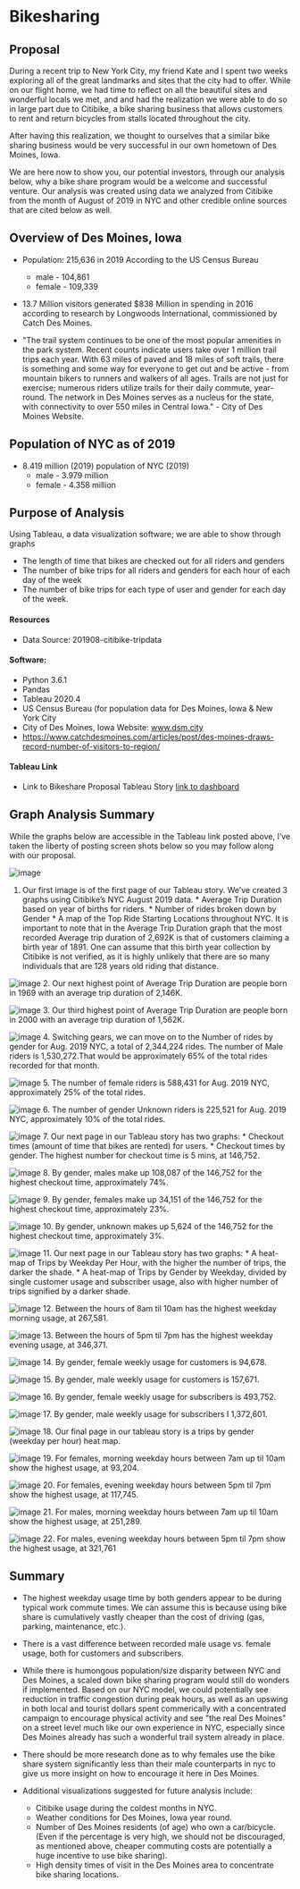 # Bikesharing

## Proposal 

During a recent trip to New York City, my friend Kate and I spent two weeks exploring all of the great landmarks and sites that the city had to offer. While on our flight home, we had time to reflect on all the beautiful sites and wonderful locals we met, and and had the realization we were able to do so in large part due to Citibike, a bike sharing business that allows customers to rent and return bicycles from stalls located throughout the city. 

After having this realization, we thought to ourselves that a similar bike sharing business would be very successful in our own hometown of Des Moines, Iowa. 

We are here now to show you, our potential investors, through our analysis below, why a bike share program would be a welcome and successful venture. Our analysis was created using data we analyzed from Citibike from the month of August of 2019 in NYC and other credible online sources that are cited below as well.    

## Overview of Des Moines, Iowa

* Population: 215,636 in 2019 According to the US Census Bureau 
	* male - 104,861 
	* female - 109,339
	
* 13.7 Million visitors generated $838 Million in spending in 2016 according to research by Longwoods International, commissioned   by Catch Des Moines. 

* "The trail system continues to be one of the most popular amenities in the park system. Recent counts indicate users take over 1   million trail trips each year. With 63 miles of paved and 18 miles of soft trails, there is something and some way for everyone   to get out and be active - from mountain bikers to runners and walkers of all ages. Trails are not just for exercise; numerous     riders utilize trails for their daily commute, year-round. The network in Des Moines serves as a nucleus for the state, with connectivity to over 550 miles in Central Iowa." - City of Des Moines Website.


## Population of NYC as of 2019

* 8.419 million (2019) population of NYC (2019) 
	* male - 3.979 million 
	* female - 4.358 million
	
## Purpose of Analysis

Using Tableau, a data visualization software; we are able to show through graphs 

* The length of time that bikes are checked out for all riders and genders
* The number of bike trips for all riders and genders for each hour of each day of the week
* The number of bike trips for each type of user and gender for each day of the week.


#### Resources

* Data Source: 201908-citibike-tripdata

#### Software:

* Python 3.6.1
* Pandas
* Tableau 2020.4
* US Census Bureau (for population data for Des Moines, Iowa & New York City 
* City of Des Moines, Iowa Website: www.dsm.city 
* https://www.catchdesmoines.com/articles/post/des-moines-draws-record-number-of-visitors-to-region/

####  Tableau Link

* Link to Bikeshare Proposal Tableau Story 
[link to dashboard](https://public.tableau.com/views/bikesharing_16143913170200/BIKESHAREPROPOSAL?:language=en&:display_count=y&publish=yes&:origin=viz_share_link)

## Graph Analysis Summary


While the graphs below are accessible in the Tableau  link posted above, I’ve taken the liberty of posting screen shots below so you may follow along with our proposal. 


![image](https://drive.google.com/uc?export=view&id=1fzot6j08rz7pbQLGLvqqkkuW4BVpOG2Y)
1. Our first image is of the first page of our Tableau story. We’ve created 3 graphs using Citibike’s NYC August 2019 data.
		* Average Trip Duration based on year of births for riders. 
		* Number of rides broken down by Gender 
		* A map of the Top Ride Starting Locations throughout NYC. 
	It is important to note that in the Average Trip Duration graph that the most recorded Average trip 			duration of 2,692K is that of customers claiming a birth year of 1891. One can assume that this birth year 	collection by Citibike is not verified, as it is highly unlikely that there are so many individuals that are 128 	years old riding that distance. 

![image](https://drive.google.com/uc?export=view&id=1kHZZ6pmB1oYr6H-c-j81vUpU5SPm23pr)
2. Our next highest point of Average Trip Duration are people born in 1969 with an average trip duration of 2,146K.

![image](https://drive.google.com/uc?export=view&id=1-3arRWKIMd--3Fzq2RT0h7PQ913YlGHZ)
3. Our third highest point of Average Trip Duration are people born in 2000 with an average trip duration of 1,562K.

![image](https://drive.google.com/uc?export=view&id=1POraS8zLcQhpzbnGiKkL9T7Ck3M6cN6u)
4. Switching gears, we can move on to the Number of rides by gender for Aug. 2019 NYC, a  total of 2,344,224 rides. The number of Male riders is 1,530,272.That would be approximately 65% of the total rides recorded for that month. 

![image](https://drive.google.com/uc?export=view&id=1VtLPk-FjxPCZLil9U9lVExuYzWrcjdWJ)
5. The number of female riders is 588,431 for Aug. 2019 NYC, approximately 25% of the total rides. 

![image](https://drive.google.com/uc?export=view&id=1p2LaHLXpMWRtYw9RiiBY3Umfjbyhe_PJ)
6. The number of gender Unknown riders is 225,521 for Aug. 2019 NYC, approximately 10% of the total rides. 

![image](https://drive.google.com/uc?export=view&id=18W0Edb47eAlAEwIm1fhCqvXQTk_FyNXP)
7. Our next page in our Tableau story has two graphs:
		* Checkout times (amount of time that bikes are rented) for users.
		* Checkout times by gender. 
	The highest number for checkout time is 5 mins, at 146,752.

![image](https://drive.google.com/uc?export=view&id=1718koCYQBRHexhrC8D2dPE2htEgZjiH2)
8. By gender, males make up 108,087 of the 146,752 for the highest checkout time, approximately 74%. 

![image](https://drive.google.com/uc?export=view&id=1Um12tUsDbNeoqMLhklC9_Y9c5JnlOFdj)
9. By gender, females make up 34,151 of the 146,752 for the highest checkout time, approximately 23%.

![image](https://drive.google.com/uc?export=view&id=1AkcEUigezNUmILeSMzYmt-_2OZjD8VeL)
10. By gender, unknown makes up 5,624 of the 146,752 for the highest checkout time, approximately 3%. 

![image](https://drive.google.com/uc?export=view&id=1KwShtipmTd0Weeszjzm5M0c8W9gUAe03)
11. Our next page in our Tableau story has two graphs:
	* A heat-map of Trips by Weekday Per Hour, with the higher the number of trips, the darker the shade.
	* A heat-map of Trips by Gender by Weekday, divided by single customer usage and subscriber usage, also with higher number of trips signified by a darker 	    shade.

![image](https://drive.google.com/uc?export=view&id=1LMJkBoYC7ziKeBuVK9QkOYCQATEQ3X2G)
12. Between the hours of 8am til 10am has the highest weekday morning usage, at 267,581. 

![image](https://drive.google.com/uc?export=view&id=12MY_HmMLApuh5jUhnGom45jnzvfegHty)
13. Between the hours of 5pm til 7pm has the highest weekday evening usage, at 346,371. 

![image](https://drive.google.com/uc?export=view&id=1P80mxAhQUFNXr4-BDvaA-rUjx9S2by4b)
14. By gender, female weekly usage for customers is 94,678. 

![image](https://drive.google.com/uc?export=view&id=1Fu-9OaiibkKWx5bgwN0zAOgP48Avz8HW)
15. By gender, male weekly usage for customers is 157,671. 

![image](https://drive.google.com/uc?export=view&id=1ceXKghp8R8xPvCnzkhi5Q-jnJa7IX8Ft)
16. By gender, female weekly usage for subscribers is 493,752.

![image](https://drive.google.com/uc?export=view&id=121IMEQVs623k6eu8EPDExYP0UzxoaSl5)
17. By gender, male weekly usage for subscribers I 1,372,601. 

![image](https://drive.google.com/uc?export=view&id=1py9qRa9mlH8v0h-aS2bb8ksRq7F9lXP_)
18. Our final page in our tableau story is a trips by gender (weekday per hour) heat map. 

![image](https://drive.google.com/uc?export=view&id=1MkXFLkf7LGhWznuedMhhSyIuzPnmqLzp)
19. For females, morning weekday hours between 7am up til 10am show the highest usage, at 93,204.

![image](https://drive.google.com/uc?export=view&id=1Zw5JUm6R8Mw1qGd1d-AZCkRDAK_HZ8Lp)
20. For females, evening weekday hours between 5pm til 7pm show the highest usage, at 117,745.

![image](https://drive.google.com/uc?export=view&id=1qF7ecHiblD6yZ5Gh4mH8mdwpwp5cNMzq)
21. For males, morning weekday hours between  7am up til 10am show the highest usage, at 251,289.

![image](https://drive.google.com/uc?export=view&id=1qhI2wYOfPddOZYh3lqz_oQcXEPnAZqiT)
22. For males, evening weekday hours between 5pm til 7pm show the highest usage, at 321,761


## Summary

* The highest weekday usage time by both genders appear to be during typical work commute times. We can assume this is because using bike share is cumulatively vastly cheaper than the cost of driving (gas, parking, maintenance, etc.). 

* There is a vast difference between recorded male usage vs. female usage, both for customers and subscribers. 

* While there is humongous population/size disparity between NYC and Des Moines, a scaled down bike sharing program would still do wonders if implemented. Based on our NYC model, we could potentially see reduction in traffic congestion during peak hours, as well as an upswing in both local and tourist dollars spent commerically with a concentrated campaign to encourage physical activity and see "the real Des Moines" on a street level much like our own experience in NYC, especially since Des Moines already has such a wonderful trail system already in place. 

* There should be more research done as to why females use the bike share system significantly less than their male counterparts in nyc to give us more insight on how to encourage it here in Des Moines. 

* Additional visualizations suggested for future analysis include:
	* Citibike usage during the coldest months in NYC.
	* Weather conditions for Des Moines, Iowa year round. 
	* Number of Des Moines residents (of age) who own a car/bicycle. (Even if the percentage is very high, we should not be discouraged, as mentioned above,             cheaper commuting costs are potentially a huge incentive to use bike sharing). 
	* High density times of visit in the Des Moines area to concentrate bike sharing locations. 
